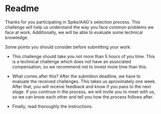 # Readme

Thanks for you participating in Spike/AAG's selection process. This challenge will help us understand the way you face common problems we face at work. Additionally, we will be able to evaluate some technical knowledge.

Some points you should consider before submitting your work:


* This challenge should take you not more than 5 hours of you time. This is a technical challenge which does not have an associated compensation, so we recommend not to invest more time than this.

* What comes after this? After the submition deadline, we have to evaluate the received challenges. This takes us aproximately one week. After that, you will receive feedback and know if you pass to the next stage. If you continue in the process, we will invite you to meet with us, so we can know each other and tell you how the process follows after.

* Finally, read thoroughly the instructions.
